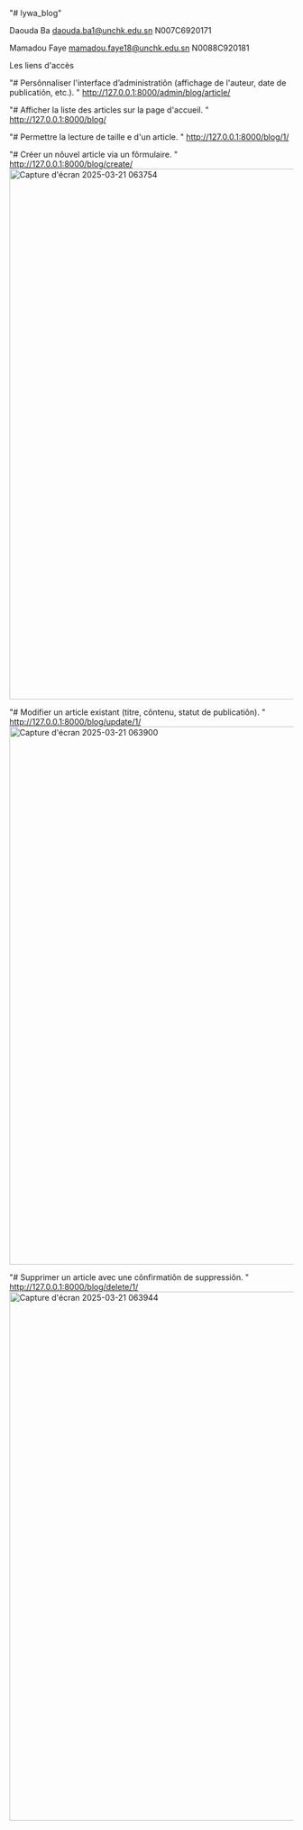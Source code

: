 "# lywa_blog" 

Daouda Ba
daouda.ba1@unchk.edu.sn
N007C6920171

Mamadou Faye
mamadou.faye18@unchk.edu.sn
N0088C920181

Les liens d'accès

"# Persônnaliser l'interface d’administratiôn (affichage de l'auteur, date de publicatiôn, etc.). " http://127.0.0.1:8000/admin/blog/article/

"# Afficher la liste des articles sur la page d'accueil. " http://127.0.0.1:8000/blog/

"# Permettre la lecture de taille e d'un article. " http://127.0.0.1:8000/blog/1/

"# Créer un nôuvel article via un fôrmulaire. " http://127.0.0.1:8000/blog/create/
<img width="942" alt="Capture d'écran 2025-03-21 063754" src="https://github.com/user-attachments/assets/9b8467dd-65fb-45c2-be6e-ca3051c6923d" />


"# Modifier un article existant (titre, côntenu, statut de publicatiôn). " http://127.0.0.1:8000/blog/update/1/
<img width="955" alt="Capture d'écran 2025-03-21 063900" src="https://github.com/user-attachments/assets/ebfd487a-e9c4-45ef-8dcb-00e0cb6a00b1" />


"# Supprimer un article avec une cônfirmatiôn de suppressiôn. " http://127.0.0.1:8000/blog/delete/1/
<img width="939" alt="Capture d'écran 2025-03-21 063944" src="https://github.com/user-attachments/assets/8bd05b92-e6f1-4bb6-90d9-52d08044da5b" />

